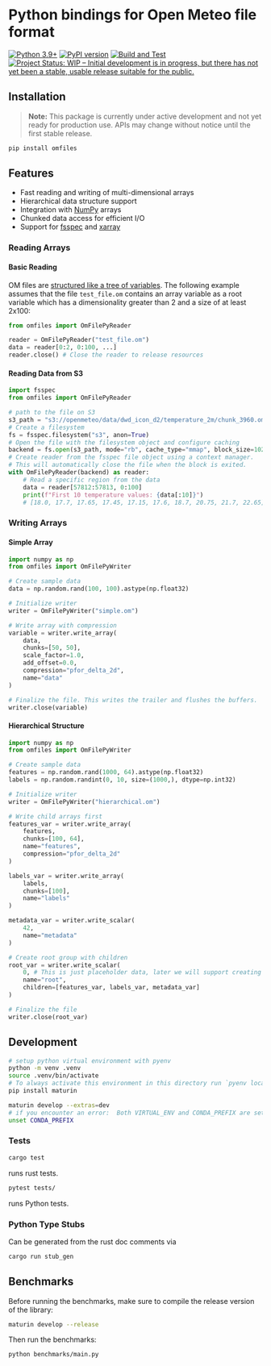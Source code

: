 # Python bindings for Open Meteo file format

[![Python 3.9+](https://img.shields.io/badge/python-3.9+-blue.svg)](https://www.python.org/downloads/)
[![PyPI version](https://badge.fury.io/py/omfiles.svg)](https://pypi.org/project/omfiles/)
[![Build and Test](https://github.com/open-meteo/python-omfiles/actions/workflows/build-test.yml/badge.svg)](https://github.com/open-meteo/python-omfiles/actions/workflows/build-test.yml)
[![Project Status: WIP – Initial development is in progress, but there has not yet been a stable, usable release suitable for the public.](https://www.repostatus.org/badges/latest/wip.svg)](https://www.repostatus.org/#wip)

## Installation

> **Note:** This package is currently under active development and not yet ready for production use. APIs may change without notice until the first stable release.

```bash
pip install omfiles
```

## Features

- Fast reading and writing of multi-dimensional arrays
- Hierarchical data structure support
- Integration with [NumPy](https://github.com/numpy/numpy) arrays
- Chunked data access for efficient I/O
- Support for [fsspec](https://github.com/fsspec/filesystem_spec) and [xarray](https://github.com/pydata/xarray)

### Reading Arrays

#### Basic Reading

OM files are [structured like a tree of variables](https://github.com/open-meteo/om-file-format?tab=readme-ov-file#data-hierarchy-model). The following example assumes that the file `test_file.om` contains an array variable as a root variable which has a dimensionality greater than 2 and a size of at least 2x100:

```python
from omfiles import OmFilePyReader

reader = OmFilePyReader("test_file.om")
data = reader[0:2, 0:100, ...]
reader.close() # Close the reader to release resources
```

#### Reading Data from S3

```python
import fsspec
from omfiles import OmFilePyReader

# path to the file on S3
s3_path = "s3://openmeteo/data/dwd_icon_d2/temperature_2m/chunk_3960.om"
# Create a filesystem
fs = fsspec.filesystem("s3", anon=True)
# Open the file with the filesystem object and configure caching
backend = fs.open(s3_path, mode="rb", cache_type="mmap", block_size=1024, cache_options={"location": "cache"})
# Create reader from the fsspec file object using a context manager.
# This will automatically close the file when the block is exited.
with OmFilePyReader(backend) as reader:
    # Read a specific region from the data
    data = reader[57812:57813, 0:100]
    print(f"First 10 temperature values: {data[:10]}")
    # [18.0, 17.7, 17.65, 17.45, 17.15, 17.6, 18.7, 20.75, 21.7, 22.65]
```

### Writing Arrays

#### Simple Array
```python
import numpy as np
from omfiles import OmFilePyWriter

# Create sample data
data = np.random.rand(100, 100).astype(np.float32)

# Initialize writer
writer = OmFilePyWriter("simple.om")

# Write array with compression
variable = writer.write_array(
    data,
    chunks=[50, 50],
    scale_factor=1.0,
    add_offset=0.0,
    compression="pfor_delta_2d",
    name="data"
)

# Finalize the file. This writes the trailer and flushes the buffers.
writer.close(variable)
```

#### Hierarchical Structure
```python
import numpy as np
from omfiles import OmFilePyWriter

# Create sample data
features = np.random.rand(1000, 64).astype(np.float32)
labels = np.random.randint(0, 10, size=(1000,), dtype=np.int32)

# Initialize writer
writer = OmFilePyWriter("hierarchical.om")

# Write child arrays first
features_var = writer.write_array(
    features,
    chunks=[100, 64],
    name="features",
    compression="pfor_delta_2d"
)

labels_var = writer.write_array(
    labels,
    chunks=[100],
    name="labels"
)

metadata_var = writer.write_scalar(
    42,
    name="metadata"
)

# Create root group with children
root_var = writer.write_scalar(
    0, # This is just placeholder data, later we will support creating groups with no data
    name="root",
    children=[features_var, labels_var, metadata_var]
)

# Finalize the file
writer.close(root_var)
```


## Development

```bash
# setup python virtual environment with pyenv
python -m venv .venv
source .venv/bin/activate
# To always activate this environment in this directory run `pyenv local pyo3`
pip install maturin

maturin develop --extras=dev
# if you encounter an error:  Both VIRTUAL_ENV and CONDA_PREFIX are set. Please unset one of them
unset CONDA_PREFIX
```

### Tests

```bash
cargo test
```

runs rust tests.

```bash
pytest tests/
```

runs Python tests.

### Python Type Stubs

Can be generated from the rust doc comments via

```bash
cargo run stub_gen
```

## Benchmarks

Before running the benchmarks, make sure to compile the release version of the library:

```bash
maturin develop --release
```

Then run the benchmarks:

```bash
python benchmarks/main.py
```
